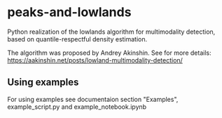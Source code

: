 # peaks-and-lowlands
Python realization of the lowlands algorithm for multimodality detection, based on quantile-respectful density estimation.

The algorithm was proposed by Andrey Akinshin. See for more details: https://aakinshin.net/posts/lowland-multimodality-detection/

## Using examples

For using examples see documentaion section "Examples", example_script.py and example_notebook.ipynb
